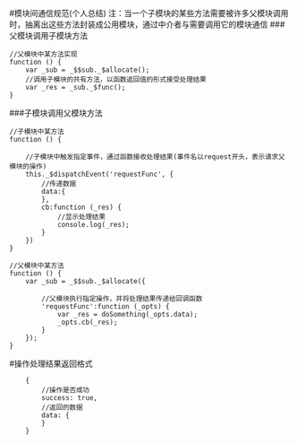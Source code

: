 #模块间通信规范(个人总结)
注：当一个子模块的某些方法需要被许多父模块调用时，抽离出这些方法封装成公用模块，通过中介者与需要调用它的模块通信
###父模块调用子模块方法

	//父模块中某方法实现
	function () {
		var _sub = _$$sub._$allocate();
		//调用子模块的共有方法，以函数返回值的形式接受处理结果
		var _res = _sub._$func();
	}
	
###子模块调用父模块方法

	//子模块中某方法
	function () {
	
		//子模块中触发指定事件，通过函数接收处理结果(事件名以request开头，表示请求父模块的操作)
		this._$dispatchEvent('requestFunc', {
			//传递数据
			data:{
			},
			cb:function (_res) {
				//显示处理结果
				console.log(_res);
			}
		})
	}
	
	//父模块中某方法
	function () {
		var _sub = _$$sub._$allocate({
		
			//父模块执行指定操作，并将处理结果传递给回调函数
			'requestFunc':function (_opts) {
				var _res = doSomething(_opts.data);
				_opts.cb(_res);
			}
		});
	}
	

#操作处理结果返回格式
		
		{
			//操作是否成功
			success: true,
			//返回的数据
			data: {
			}
		}